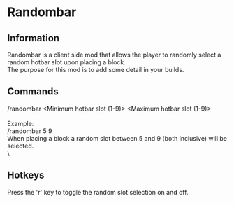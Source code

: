 # Randombar

## Information
Randombar is a client side mod that allows the player to randomly select a random
hotbar slot upon placing a block.\
The purpose for this mod is to add some detail in your builds.

## Commands
/randombar <Minimum hotbar slot (1-9)> <Maximum hotbar slot (1-9)>\
\
Example:\
/randombar 5 9\
When placing a block a random slot between 5 and 9 (both inclusive) will be selected.\
\

## Hotkeys
Press the 'r' key to toggle the random slot selection on and off.
